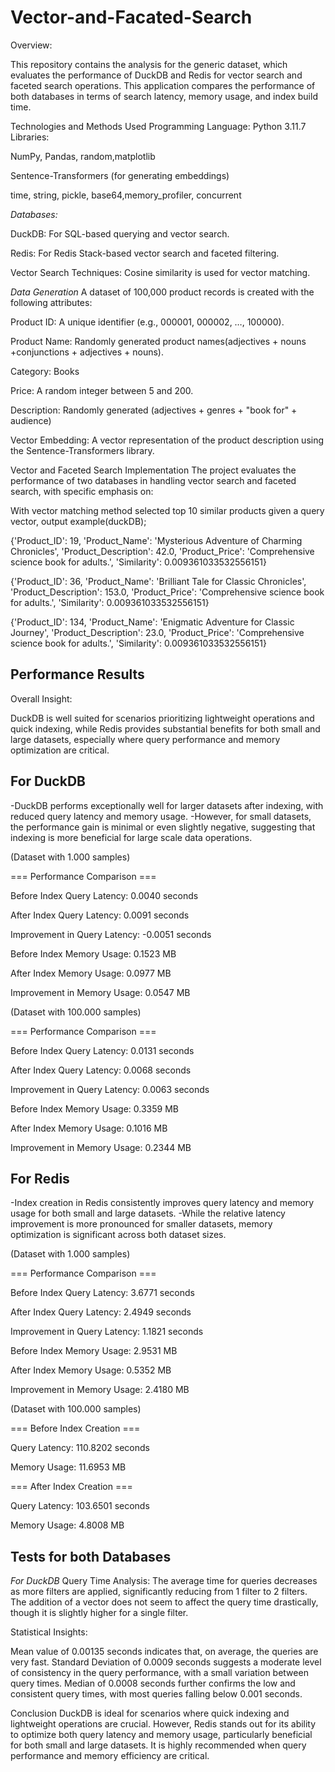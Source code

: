 # Vector-and-Facated-Search

Overview:

This repository contains the analysis for the generic dataset, which evaluates the performance of DuckDB and Redis for vector search and faceted search operations. This application compares the performance of both databases in terms of search latency, memory usage, and index build time.

Technologies and Methods Used
Programming Language: Python 3.11.7
Libraries:

NumPy, Pandas, random,matplotlib

Sentence-Transformers (for generating embeddings)

time, string, pickle, base64,memory_profiler, concurrent

*Databases:*

DuckDB: For SQL-based querying and vector search.

Redis: For Redis Stack-based vector search and faceted filtering.

Vector Search Techniques: Cosine similarity is used for vector matching.

*Data Generation*
A dataset of 100,000 product records is created with the following attributes:

Product ID: A unique identifier (e.g., 000001, 000002, …, 100000).

Product Name: Randomly generated product names(adjectives + nouns +conjunctions + adjectives + nouns).

Category: Books

Price: A random integer between 5 and 200.

Description: Randomly generated (adjectives + genres + "book for" + audience)

Vector Embedding: A vector representation of the product description using the Sentence-Transformers library.

Vector and Faceted Search Implementation
The project evaluates the performance of two databases in handling vector search and faceted search, with specific emphasis on:

With vector matching method selected top 10 similar products given a query vector, output example(duckDB);

{'Product_ID': 19, 'Product_Name': 'Mysterious Adventure of Charming Chronicles', 'Product_Description': 42.0, 'Product_Price': 'Comprehensive science book for adults.', 'Similarity': 0.009361033532556151}

{'Product_ID': 36, 'Product_Name': 'Brilliant Tale for Classic Chronicles', 'Product_Description': 153.0, 'Product_Price': 'Comprehensive science book for adults.', 'Similarity': 0.009361033532556151}

{'Product_ID': 134, 'Product_Name': 'Enigmatic Adventure for Classic Journey', 'Product_Description': 23.0, 'Product_Price': 'Comprehensive science book for adults.', 'Similarity': 0.009361033532556151}

## Performance Results
Overall Insight:

DuckDB is well suited for scenarios prioritizing lightweight operations and quick indexing, while Redis provides substantial benefits for both small and large datasets, especially where query performance and memory optimization are critical.

## For DuckDB
-DuckDB performs exceptionally well for larger datasets after indexing, with reduced query latency and memory usage. -However, for small datasets, the performance gain is minimal or even slightly negative, suggesting that indexing is more beneficial for large scale data operations.

(Dataset with 1.000 samples)

=== Performance Comparison ===

Before Index Query Latency: 0.0040 seconds

After Index Query Latency: 0.0091 seconds

Improvement in Query Latency: -0.0051 seconds

Before Index Memory Usage: 0.1523 MB

After Index Memory Usage: 0.0977 MB

Improvement in Memory Usage: 0.0547 MB

(Dataset with 100.000 samples)

=== Performance Comparison ===

Before Index Query Latency: 0.0131 seconds

After Index Query Latency: 0.0068 seconds

Improvement in Query Latency: 0.0063 seconds

Before Index Memory Usage: 0.3359 MB

After Index Memory Usage: 0.1016 MB

Improvement in Memory Usage: 0.2344 MB

## For Redis
-Index creation in Redis consistently improves query latency and memory usage for both small and large datasets. -While the relative latency improvement is more pronounced for smaller datasets, memory optimization is significant across both dataset sizes.

(Dataset with 1.000 samples)

=== Performance Comparison ===

Before Index Query Latency: 3.6771 seconds

After Index Query Latency: 2.4949 seconds

Improvement in Query Latency: 1.1821 seconds

Before Index Memory Usage: 2.9531 MB

After Index Memory Usage: 0.5352 MB

Improvement in Memory Usage: 2.4180 MB

(Dataset with 100.000 samples)

=== Before Index Creation ===

Query Latency: 110.8202 seconds

Memory Usage: 11.6953 MB

=== After Index Creation ===

Query Latency: 103.6501 seconds

Memory Usage: 4.8008 MB

## Tests for both Databases
*For DuckDB*
Query Time Analysis: The average time for queries decreases as more filters are applied, significantly reducing from 1 filter to 2 filters. The addition of a vector does not seem to affect the query time drastically, though it is slightly higher for a single filter.

Statistical Insights:

Mean value of 0.00135 seconds indicates that, on average, the queries are very fast. Standard Deviation of 0.0009 seconds suggests a moderate level of consistency in the query performance, with a small variation between query times. Median of 0.0008 seconds further confirms the low and consistent query times, with most queries falling below 0.001 seconds.

Conclusion
DuckDB is ideal for scenarios where quick indexing and lightweight operations are crucial.
However, Redis stands out for its ability to optimize both query latency and memory usage, particularly beneficial for both small and large datasets. It is highly recommended when query performance and memory efficiency are critical.
